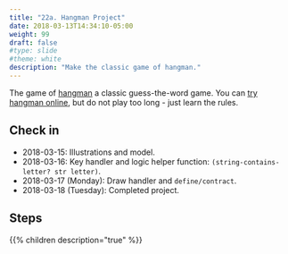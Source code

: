 ```yaml
---
title: "22a. Hangman Project"
date: 2018-03-13T14:34:10-05:00
weight: 99
draft: false
#type: slide
#theme: white
description: "Make the classic game of hangman."
---
```


The game of [hangman](https://en.wikipedia.org/wiki/Hangman_(game)) a
classic guess-the-word game.  You can [try hangman
online](http://www.playhangman.com), but do not play too long - just learn the rules.

## Check in

* 2018-03-15: Illustrations and model.
* 2018-03-16: Key handler and logic helper function: `(string-contains-letter? str letter)`.
* 2018-03-17 (Monday): Draw handler and `define/contract`.
* 2018-03-18 (Tuesday): Completed project.

## Steps

{{% children description="true" %}}

